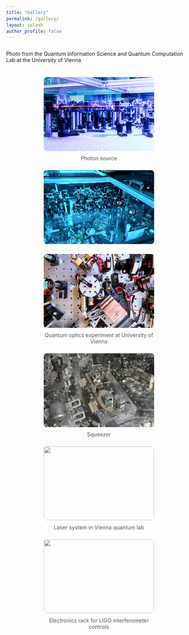 ```yaml
---
title: "Gallery"
permalink: /gallery/
layout: splash
author_profile: false
---
```


<style>
.gallery-grid {
  display: flex;
  flex-wrap: wrap;
  gap: 24px;
  justify-content: center;
}
.gallery-grid figure {
  width: 300px;
  margin: 0;
  text-align: center;
}
.gallery-grid img {
  width: 100%;
  height: 200px;
  object-fit: cover;
  border-radius: 8px;
}
.gallery-grid figcaption {
  font-size: 0.9rem;
  margin-top: 8px;
  color: #555;
}
</style>

<div class="gallery-grid">

<p class="caption-above">
  Photo from the Quantum Information Science and Quantum Computation Lab at the University of Vienna
</p>

  <figure>
    <img src="assets/images/vienna_lab1.jpg">
    <figcaption>Photon source</figcaption>
  </figure>

  <figure>
    <img src="assets/images/vienna_lab3.jpg">
  </figure>

  <figure>
    <img src="assets/images/vienna_lab4.jpg">
    <figcaption>Quantum optics experiment at University of Vienna</figcaption>
  </figure>

  <figure>
    <img src="assets/images/mit_sqz1.jpg">
    <figcaption>Squeezer</figcaption>
  </figure>

  <figure>
    <img src="assets/images/vienna3.jpg" >
    <figcaption>Laser system in Vienna quantum lab</figcaption>
  </figure>

  <figure>
    <img src="assets/images/ligo3.jpg">
    <figcaption>Electronics rack for LIGO interferometer controls</figcaption>
  </figure>

</div>